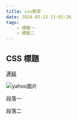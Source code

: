 ```yaml
---
title: css教學
date: 2024-05-22 21:01:26
tags:
    - 標籤一
    - 標籤二
---
```


## CSS 標題　

[連結](https://www.google.com.tw)

![yahoo圖片](https://s.yimg.com/cv/apiv2/twfrontpage/logo/Yahoo-TW-desktop-FP@2x.png)

段落一

段落二